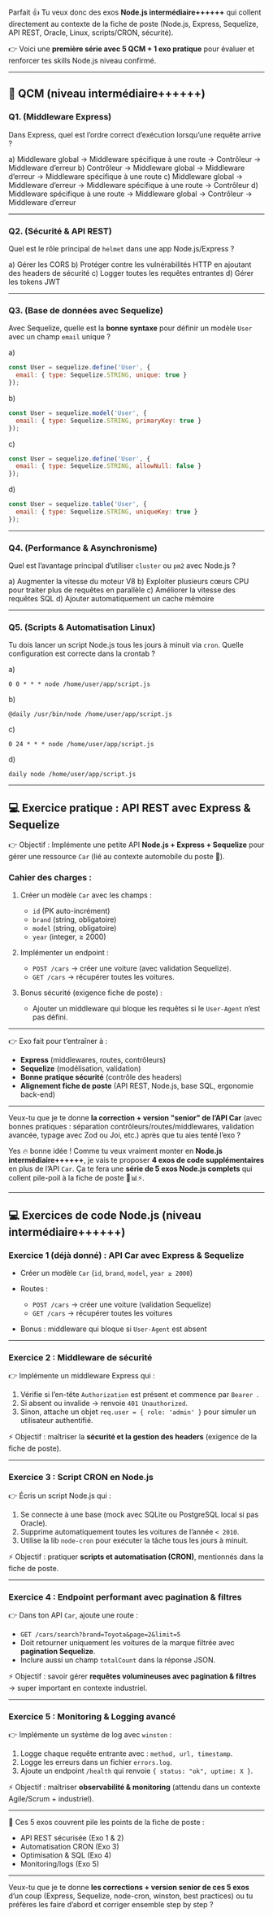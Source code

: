 Parfait 👍 Tu veux donc des exos **Node.js intermédiaire++++++** qui collent directement au contexte de la fiche de poste (Node.js, Express, Sequelize, API REST, Oracle, Linux, scripts/CRON, sécurité).

👉 Voici une **première série avec 5 QCM + 1 exo pratique** pour évaluer et renforcer tes skills Node.js niveau confirmé.

---

## 📝 QCM (niveau intermédiaire++++++)

### Q1. (Middleware Express)

Dans Express, quel est l’ordre correct d’exécution lorsqu’une requête arrive ?

a) Middleware global → Middleware spécifique à une route → Contrôleur → Middleware d’erreur
b) Contrôleur → Middleware global → Middleware d’erreur → Middleware spécifique à une route
c) Middleware global → Middleware d’erreur → Middleware spécifique à une route → Contrôleur
d) Middleware spécifique à une route → Middleware global → Contrôleur → Middleware d’erreur

---

### Q2. (Sécurité & API REST)

Quel est le rôle principal de `helmet` dans une app Node.js/Express ?

a) Gérer les CORS
b) Protéger contre les vulnérabilités HTTP en ajoutant des headers de sécurité
c) Logger toutes les requêtes entrantes
d) Gérer les tokens JWT

---

### Q3. (Base de données avec Sequelize)

Avec Sequelize, quelle est la **bonne syntaxe** pour définir un modèle `User` avec un champ `email` unique ?

a)

```js
const User = sequelize.define('User', {
  email: { type: Sequelize.STRING, unique: true }
});
```

b)

```js
const User = sequelize.model('User', {
  email: { type: Sequelize.STRING, primaryKey: true }
});
```

c)

```js
const User = sequelize.define('User', {
  email: { type: Sequelize.STRING, allowNull: false }
});
```

d)

```js
const User = sequelize.table('User', {
  email: { type: Sequelize.STRING, uniqueKey: true }
});
```

---

### Q4. (Performance & Asynchronisme)

Quel est l’avantage principal d’utiliser `cluster` ou `pm2` avec Node.js ?

a) Augmenter la vitesse du moteur V8
b) Exploiter plusieurs cœurs CPU pour traiter plus de requêtes en parallèle
c) Améliorer la vitesse des requêtes SQL
d) Ajouter automatiquement un cache mémoire

---

### Q5. (Scripts & Automatisation Linux)

Tu dois lancer un script Node.js tous les jours à minuit via `cron`. Quelle configuration est correcte dans la crontab ?

a)

```
0 0 * * * node /home/user/app/script.js
```

b)

```
@daily /usr/bin/node /home/user/app/script.js
```

c)

```
0 24 * * * node /home/user/app/script.js
```

d)

```
daily node /home/user/app/script.js
```

---

## 💻 Exercice pratique : API REST avec Express & Sequelize

👉 Objectif : Implémente une petite API **Node.js + Express + Sequelize** pour gérer une ressource `Car` (lié au contexte automobile du poste 🚗).

### Cahier des charges :

1. Créer un modèle `Car` avec les champs :

   * `id` (PK auto-incrément)
   * `brand` (string, obligatoire)
   * `model` (string, obligatoire)
   * `year` (integer, ≥ 2000)

2. Implémenter un endpoint :

   * `POST /cars` → créer une voiture (avec validation Sequelize).
   * `GET /cars` → récupérer toutes les voitures.

3. Bonus sécurité (exigence fiche de poste) :

   * Ajouter un middleware qui bloque les requêtes si le `User-Agent` n’est pas défini.

---

👉 Exo fait pour t’entraîner à :

* **Express** (middlewares, routes, contrôleurs)
* **Sequelize** (modélisation, validation)
* **Bonne pratique sécurité** (contrôle des headers)
* **Alignement fiche de poste** (API REST, Node.js, base SQL, ergonomie back-end)

---

Veux-tu que je te donne **la correction + version "senior" de l’API Car** (avec bonnes pratiques : séparation contrôleurs/routes/middlewares, validation avancée, typage avec Zod ou Joi, etc.) après que tu aies tenté l’exo ?

Yes 🔥 bonne idée ! Comme tu veux vraiment monter en **Node.js intermédiaire++++++**, je vais te proposer **4 exos de code supplémentaires** en plus de l’API `Car`.
Ça te fera une **série de 5 exos Node.js complets** qui collent pile-poil à la fiche de poste 🚗📊⚡.

---

## 💻 Exercices de code Node.js (niveau intermédiaire++++++)

### Exercice 1 (déjà donné) : **API Car avec Express & Sequelize**

* Créer un modèle `Car` (`id`, `brand`, `model`, `year ≥ 2000`)
* Routes :

  * `POST /cars` → créer une voiture (validation Sequelize)
  * `GET /cars` → récupérer toutes les voitures
* Bonus : middleware qui bloque si `User-Agent` est absent

---

### Exercice 2 : **Middleware de sécurité**

👉 Implémente un middleware Express qui :

1. Vérifie si l’en-tête `Authorization` est présent et commence par `Bearer `.
2. Si absent ou invalide → renvoie `401 Unauthorized`.
3. Sinon, attache un objet `req.user = { role: 'admin' }` pour simuler un utilisateur authentifié.

⚡ Objectif : maîtriser la **sécurité et la gestion des headers** (exigence de la fiche de poste).

---

### Exercice 3 : **Script CRON en Node.js**

👉 Écris un script Node.js qui :

1. Se connecte à une base (mock avec SQLite ou PostgreSQL local si pas Oracle).
2. Supprime automatiquement toutes les voitures de l’année `< 2010`.
3. Utilise la lib `node-cron` pour exécuter la tâche tous les jours à minuit.

⚡ Objectif : pratiquer **scripts et automatisation (CRON)**, mentionnés dans la fiche de poste.

---

### Exercice 4 : **Endpoint performant avec pagination & filtres**

👉 Dans ton API `Car`, ajoute une route :

* `GET /cars/search?brand=Toyota&page=2&limit=5`
* Doit retourner uniquement les voitures de la marque filtrée avec **pagination Sequelize**.
* Inclure aussi un champ `totalCount` dans la réponse JSON.

⚡ Objectif : savoir gérer **requêtes volumineuses avec pagination & filtres** → super important en contexte industriel.

---

### Exercice 5 : **Monitoring & Logging avancé**

👉 Implémente un système de log avec `winston` :

1. Logge chaque requête entrante avec : `method, url, timestamp`.
2. Logge les erreurs dans un fichier `errors.log`.
3. Ajoute un endpoint `/health` qui renvoie `{ status: "ok", uptime: X }`.

⚡ Objectif : maîtriser **observabilité & monitoring** (attendu dans un contexte Agile/Scrum + industriel).

---

🎯 Ces 5 exos couvrent pile les points de la fiche de poste :

* API REST sécurisée (Exo 1 & 2)
* Automatisation CRON (Exo 3)
* Optimisation & SQL (Exo 4)
* Monitoring/logs (Exo 5)

---

Veux-tu que je te donne **les corrections + version senior de ces 5 exos** d’un coup (Express, Sequelize, node-cron, winston, best practices) ou tu préfères les faire d’abord et corriger ensemble step by step ?

